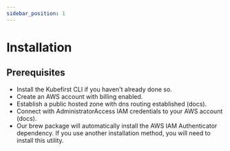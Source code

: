 ```yaml
---
sidebar_position: 1
---
```


# Installation

## Prerequisites

- Install the Kubefirst CLI if you haven't already done so.
- Create an AWS account with billing enabled.
- Establish a public hosted zone with dns routing established (docs).
- Connect with AdministratorAccess IAM credentials to your AWS account (docs).
- Our brew package will automatically install the AWS IAM Authenticator dependency. If you use another installation method, you will need to install this utility.